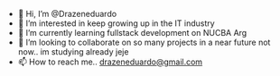 - 👋 Hi, I’m @Drazeneduardo
- 👀 I’m interested in keep growing up in the IT industry
- 🌱 I’m currently learning fullstack development on NUCBA Arg
- 💞️ I’m looking to collaborate on so many projects in a near future not now.. im studying already jeje
- 📫 How to reach me.. drazeneduardo@gmail.com

<!---
Drazeneduardo/Drazeneduardo is a ✨ special ✨ repository because its `README.md` (this file) appears on your GitHub profile.
You can click the Preview link to take a look at your changes.
--->
